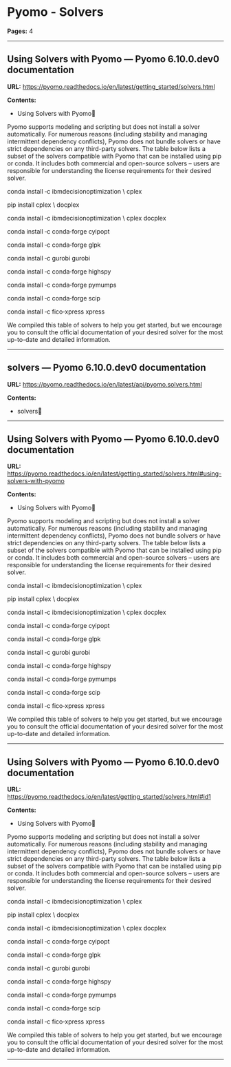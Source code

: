 # Pyomo - Solvers

**Pages:** 4

---

## Using Solvers with Pyomo — Pyomo 6.10.0.dev0 documentation

**URL:** https://pyomo.readthedocs.io/en/latest/getting_started/solvers.html

**Contents:**
- Using Solvers with Pyomo

Pyomo supports modeling and scripting but does not install a solver automatically. For numerous reasons (including stability and managing intermittent dependency conflicts), Pyomo does not bundle solvers or have strict dependencies on any third-party solvers. The table below lists a subset of the solvers compatible with Pyomo that can be installed using pip or conda. It includes both commercial and open-source solvers – users are responsible for understanding the license requirements for their desired solver.

conda install ‑c ibmdecisionoptimization \ cplex

pip install cplex \ docplex

conda install ‑c ibmdecisionoptimization \ cplex docplex

conda install ‑c conda‑forge cyipopt

conda install ‑c conda‑forge glpk

conda install ‑c gurobi gurobi

conda install ‑c conda‑forge highspy

conda install ‑c conda‑forge pymumps

conda install ‑c conda‑forge scip

conda install ‑c fico‑xpress xpress

We compiled this table of solvers to help you get started, but we encourage you to consult the official documentation of your desired solver for the most up-to-date and detailed information.

---

## solvers — Pyomo 6.10.0.dev0 documentation

**URL:** https://pyomo.readthedocs.io/en/latest/api/pyomo.solvers.html

**Contents:**
- solvers

---

## Using Solvers with Pyomo — Pyomo 6.10.0.dev0 documentation

**URL:** https://pyomo.readthedocs.io/en/latest/getting_started/solvers.html#using-solvers-with-pyomo

**Contents:**
- Using Solvers with Pyomo

Pyomo supports modeling and scripting but does not install a solver automatically. For numerous reasons (including stability and managing intermittent dependency conflicts), Pyomo does not bundle solvers or have strict dependencies on any third-party solvers. The table below lists a subset of the solvers compatible with Pyomo that can be installed using pip or conda. It includes both commercial and open-source solvers – users are responsible for understanding the license requirements for their desired solver.

conda install ‑c ibmdecisionoptimization \ cplex

pip install cplex \ docplex

conda install ‑c ibmdecisionoptimization \ cplex docplex

conda install ‑c conda‑forge cyipopt

conda install ‑c conda‑forge glpk

conda install ‑c gurobi gurobi

conda install ‑c conda‑forge highspy

conda install ‑c conda‑forge pymumps

conda install ‑c conda‑forge scip

conda install ‑c fico‑xpress xpress

We compiled this table of solvers to help you get started, but we encourage you to consult the official documentation of your desired solver for the most up-to-date and detailed information.

---

## Using Solvers with Pyomo — Pyomo 6.10.0.dev0 documentation

**URL:** https://pyomo.readthedocs.io/en/latest/getting_started/solvers.html#id1

**Contents:**
- Using Solvers with Pyomo

Pyomo supports modeling and scripting but does not install a solver automatically. For numerous reasons (including stability and managing intermittent dependency conflicts), Pyomo does not bundle solvers or have strict dependencies on any third-party solvers. The table below lists a subset of the solvers compatible with Pyomo that can be installed using pip or conda. It includes both commercial and open-source solvers – users are responsible for understanding the license requirements for their desired solver.

conda install ‑c ibmdecisionoptimization \ cplex

pip install cplex \ docplex

conda install ‑c ibmdecisionoptimization \ cplex docplex

conda install ‑c conda‑forge cyipopt

conda install ‑c conda‑forge glpk

conda install ‑c gurobi gurobi

conda install ‑c conda‑forge highspy

conda install ‑c conda‑forge pymumps

conda install ‑c conda‑forge scip

conda install ‑c fico‑xpress xpress

We compiled this table of solvers to help you get started, but we encourage you to consult the official documentation of your desired solver for the most up-to-date and detailed information.

---
